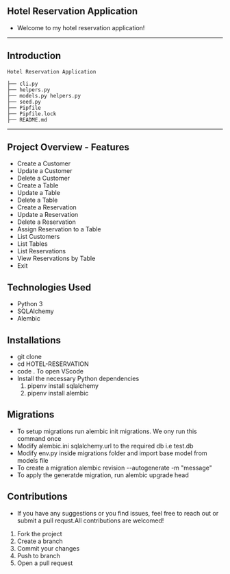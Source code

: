 ## Hotel Reservation Application  
- Welcome to my hotel reservation application!  


***

## Introduction


```console
Hotel Reservation Application

├── cli.py
├── helpers.py
├── models.py helpers.py
├── seed.py
├── Pipfile
├── Pipfile.lock
├── README.md

```


***

## Project Overview - Features  
- Create a Customer  
- Update a Customer  
- Delete a Customer  
- Create a Table  
- Update a Table  
- Delete a Table  
- Create a Reservation  
- Update a Reservation  
- Delete a Reservation  
- Assign Reservation to a Table  
- List Customers  
- List Tables  
- List Reservations  
- View Reservations by Table  
- Exit  

## Technologies Used  
- Python 3  
- SQLAlchemy  
- Alembic  

## Installations 
- git clone 
- cd HOTEL-RESERVATION
- code . To open VScode
- Install the necessary Python dependencies 
    1. pipenv install sqlalchemy
    2. pipenv install alembic

## Migrations
- To setup migrations run alembic init migrations. We ony run this command once
- Modify alembic.ini sqlalchemy.url to the required db i.e test.db
- Modify env.py inside migrations folder and import base model from models file
- To create a migration alembic revision --autogenerate -m "message"
- To apply the generatde migration, run alembic upgrade head    

## Contributions
- If you have any suggestions or you find issues, feel free to reach out or submit a pull requst.All contributions are welcomed!
1. Fork the project
2. Create a branch
3. Commit your changes
4. Push to branch
5. Open a pull request


